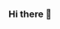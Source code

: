 ### Hi there 👋

<!--
**DanBN95/DanBN95** is a ✨ _special_ ✨ repository because its `README.md` (this file) appears on your GitHub profile.

![GitHub Logo](/images/logo.png)
Format: ![Alt Text](url)

Here are some ideas to get you started:

- 🔭 I’m currently working on ...
- 🌱 I’m currently learning ...
- 👯 I’m looking to collaborate on ...
- 🤔 I’m looking for help with ...
- 💬 Ask me about ...
- 📫 How to reach me: ...
- 😄 Pronouns: ...
- ⚡ Fun fact: ...
-->
